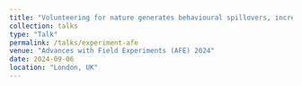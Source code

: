 ```yaml
---
title: "Volunteering for nature generates behavioural spillovers, increases pro-environmental orientation and improves wellbeing: A field experiment"
collection: talks
type: "Talk"
permalink: /talks/experiment-afe
venue: "Advances with Field Experiments (AFE) 2024"
date: 2024-09-06
location: "London, UK"
---
```


